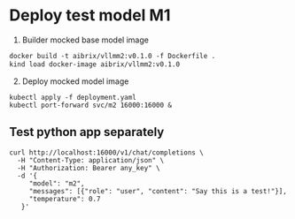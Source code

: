 # Deploy test model M1

1. Builder mocked base model image
```dockerfile
docker build -t aibrix/vllmm2:v0.1.0 -f Dockerfile .
kind load docker-image aibrix/vllmm2:v0.1.0
```

2. Deploy mocked model image
```shell
kubectl apply -f deployment.yaml
kubectl port-forward svc/m2 16000:16000 &
```

## Test python app separately

```shell
curl http://localhost:16000/v1/chat/completions \
  -H "Content-Type: application/json" \
  -H "Authorization: Bearer any_key" \
  -d '{
     "model": "m2",
     "messages": [{"role": "user", "content": "Say this is a test!"}],
     "temperature": 0.7
   }'
```